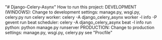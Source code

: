 "# Django-Celery-Asynx" 
How to run this project:
DEVELOPMENT (WINDOWS):
Change to development settings:
    manage.py, wsgi.py, celery.py
run celery worker: celery -A django_celery_asynx worker -l info -P gevent
run beat scheduler: celery -A django_celery_asynx beat -l info
run python: python manage.py runserver
PRODUCTION:
Change to production settings:
    manage.py, wsgi.py, celery.py
see "Procfile"
